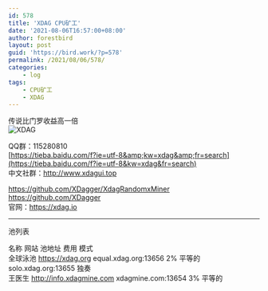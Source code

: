 ```yaml
---
id: 578
title: 'XDAG CPU矿工'
date: '2021-08-06T16:57:00+08:00'
author: forestbird
layout: post
guid: 'https://bird.work/?p=578'
permalink: /2021/08/06/578/
categories:
    - log
tags:
    - CPU矿工
    - XDAG
---
```


传说比门罗收益高一倍  
![XDAG](https://s3.bmp.ovh/imgs/2021/08/cb2870b272a8cd75.jpg "XDAG")

QQ群：115280810  
[https://tieba.baidu.com/f?ie=utf-8&amp;kw=xdag&amp;fr=search](https://tieba.baidu.com/f?ie=utf-8&kw=xdag&fr=search)  
中文社群：<http://www.xdagui.top>

<https://github.com/XDagger/XdagRandomxMiner>  
<https://github.com/XDagger>  
官网：<https://xdag.io>

---

池列表

名称 网站 池地址 费用 模式  
全球泳池 <https://xdag.org> equal.xdag.org:13656 2% 平等的  
solo.xdag.org:13655 独奏  
王医生 <http://info.xdagmine.com> xdagmine.com:13654 3% 平等的